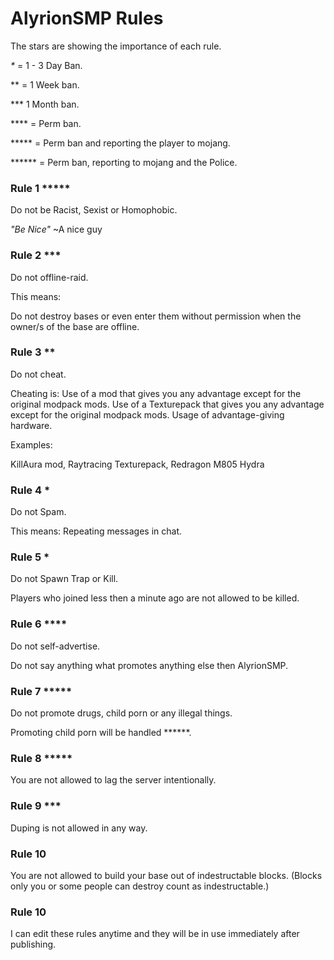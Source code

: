 # AlyrionSMP Rules

The stars are showing the importance of each rule.

_*_ = 1 - 3 Day Ban.

** = 1 Week ban.

*** 1 Month ban.

 **** = Perm ban. 
 
 ***** = Perm ban and reporting the player to mojang.

 ****** = Perm ban, reporting to mojang and the Police.

### Rule 1 *****
Do not be Racist, Sexist or Homophobic.

_"Be Nice"_ ~A nice guy

### Rule 2 ***
Do not offline-raid.

This means:

Do not destroy bases or even enter them without permission when the owner/s of the base are offline.

### Rule 3 **
Do not cheat. 

Cheating is:
Use of a mod that gives you any advantage except for the original modpack mods.
Use of a Texturepack that gives you any advantage except for the original modpack mods.
Usage of advantage-giving hardware.

Examples:

KillAura mod, Raytracing Texturepack, Redragon M805 Hydra

### Rule 4 *
Do not Spam.

This means:
Repeating messages in chat.

### Rule 5 *
Do not Spawn Trap or Kill.

Players who joined less then a minute ago are not allowed to be killed.

### Rule 6 ****
Do not self-advertise.

Do not say anything what promotes anything else then AlyrionSMP.

### Rule 7 *****
Do not promote drugs, child porn or any illegal things.

Promoting child porn will be handled ******.

### Rule 8 *****
You are not allowed to lag the server intentionally.

### Rule 9 ***
Duping is not allowed in any way.

### Rule 10
You are not allowed to build your base out of indestructable blocks.
(Blocks only you or some people can destroy count as indestructable.)

### Rule 10
I can edit these rules anytime and they will be in use immediately after publishing.

